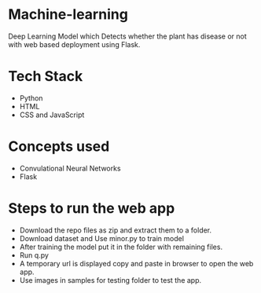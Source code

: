# Machine-learning
Deep Learning Model which Detects whether the plant has disease or not  with web based deployment using Flask.

# Tech Stack
- Python
- HTML
- CSS and JavaScript

# Concepts used 
- Convulational Neural Networks
- Flask

# Steps to run the web app
- Download the repo files as zip and extract them to a folder.
- Download dataset and Use minor.py to train model
- After training the model put it in the folder with remaining files.
- Run q.py
- A temporary url is displayed copy and paste in browser to open the web app.
- Use images in samples for testing folder to test the app.
 




